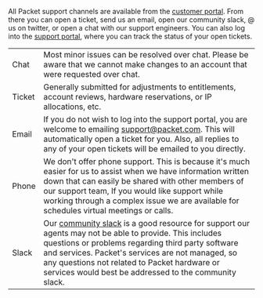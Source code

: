 <!-- <meta>
{
    "title":"Support Options",
    "description":"Learn more about support channels at Packet",
    "tag":["Support", "Slack", "Chat"],
    "seo-title": "Support Options - Packet Developer Docs",
    "seo-description": "Support Options - Packet Developer Docs",
    "og-title": "Support Options",
    "og-description": "Support Options - Packet Developer Docs",
    "og-image": "/images/packet-product-docs.png"
}
</meta> -->

All Packet support channels are available from the [customer portal](https://app.packet.net/support). From there you can open a ticket, send us an email, open our community slack, @ us on twitter, or open a chat with our support engineers. You can also log into the [support portal](https://support.packet.com), where you can track the status of your open tickets.


|   |  |
| ------------- | ------------- |
| Chat| Most minor issues can be resolved over chat. Please be aware that we cannot make changes to an account that were requested over chat.  |
| Ticket | Generally submitted for adjustments to entitlements, account reviews, hardware reservations, or IP allocations, etc.
| Email | If you do not wish to log into the support portal, you are welcome to emailing support@packet.com. This will automatically open a ticket for you. Also, all replies to any of your open tickets will be emailed to you directly. |
| Phone | We don't offer phone support. This is because it's much easier for us to assist when we have information written down that can easily be shared with other members of our support team, If you would like support while working through a complex issue we are available for schedules virtual meetings or calls. |
| Slack | Our [community slack](https://slack.packet.com) is a good resource for support our agents may not be able to provide. This includes questions or problems regarding third party software and services. Packet's services are not managed, so any questions not related to Packet hardware or services would best be addressed to the community slack. |